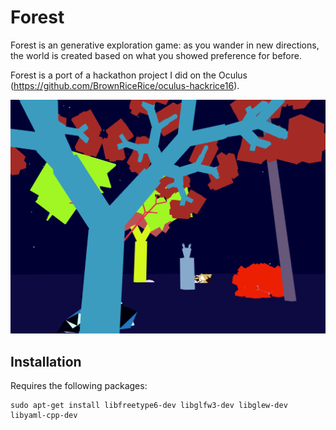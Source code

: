 # Forest

Forest is an generative exploration game: as you wander in new directions, the
world is created based on what you showed preference for before.

Forest is a port of a hackathon project I did on the Oculus
(https://github.com/BrownRiceRice/oculus-hackrice16).

![A preview image of the game](Resources/images/readme-preview.png)

## Installation

Requires the following packages:

```
sudo apt-get install libfreetype6-dev libglfw3-dev libglew-dev libyaml-cpp-dev
```
